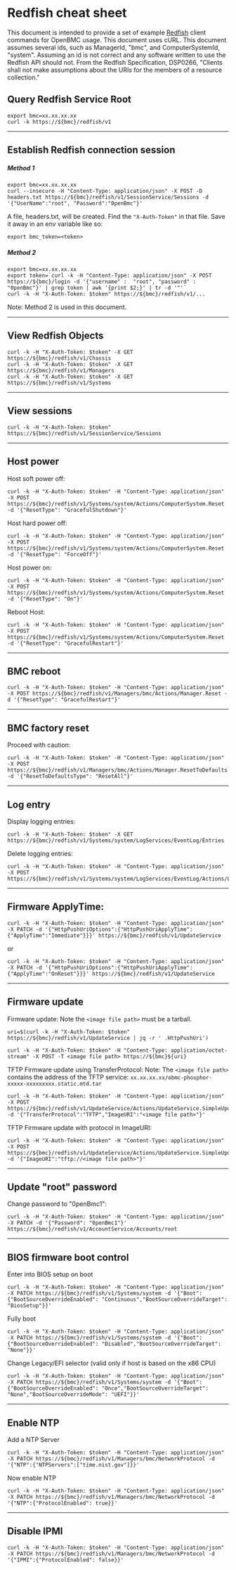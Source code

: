 # Redfish cheat sheet

This document is intended to provide a set of example [Redfish][1] client
commands for OpenBMC usage. This document uses cURL. This document assumes
several ids, such as ManagerId, "bmc", and ComputerSystemId, "system". Assuming
an id is not correct and any software written to use the Redfish API should not.
From the Redfish Specification, DSP0266, "Clients shall not make assumptions
about the URIs for the members of a resource collection."

## Query Redfish Service Root

```
export bmc=xx.xx.xx.xx
curl -k https://${bmc}/redfish/v1
```

---

## Establish Redfish connection session

##### Method 1

```
export bmc=xx.xx.xx.xx
curl --insecure -H "Content-Type: application/json" -X POST -D headers.txt https://${bmc}/redfish/v1/SessionService/Sessions -d    '{"UserName":"root", "Password":"0penBmc"}'
```

A file, headers.txt, will be created. Find the `"X-Auth-Token"` in that file.
Save it away in an env variable like so:

```
export bmc_token=<token>
```

##### Method 2

```
export bmc=xx.xx.xx.xx
export token=`curl -k -H "Content-Type: application/json" -X POST https://${bmc}/login -d '{"username" :  "root", "password" :  "0penBmc"}' | grep token | awk '{print $2;}' | tr -d '"'`
curl -k -H "X-Auth-Token: $token" https://${bmc}/redfish/v1/...
```

Note: Method 2 is used in this document.

---

## View Redfish Objects

```
curl -k -H "X-Auth-Token: $token" -X GET https://${bmc}/redfish/v1/Chassis
curl -k -H "X-Auth-Token: $token" -X GET https://${bmc}/redfish/v1/Managers
curl -k -H "X-Auth-Token: $token" -X GET https://${bmc}/redfish/v1/Systems
```

---

## View sessions

```
curl -k -H "X-Auth-Token: $token" https://${bmc}/redfish/v1/SessionService/Sessions
```

---

## Host power

Host soft power off:

```
curl -k -H "X-Auth-Token: $token" -H "Content-Type: application/json" -X POST https://${bmc}/redfish/v1/Systems/system/Actions/ComputerSystem.Reset -d '{"ResetType": "GracefulShutdown"}'
```

Host hard power off:

```
curl -k -H "X-Auth-Token: $token" -H "Content-Type: application/json" -X POST https://${bmc}/redfish/v1/Systems/system/Actions/ComputerSystem.Reset -d '{"ResetType": "ForceOff"}'
```

Host power on:

```
curl -k -H "X-Auth-Token: $token" -H "Content-Type: application/json" -X POST https://${bmc}/redfish/v1/Systems/system/Actions/ComputerSystem.Reset -d '{"ResetType": "On"}'
```

Reboot Host:

```
curl -k -H "X-Auth-Token: $token" -H "Content-Type: application/json" -X POST https://${bmc}/redfish/v1/Systems/system/Actions/ComputerSystem.Reset -d '{"ResetType": "GracefulRestart"}'
```

---

## BMC reboot

```
curl -k -H "X-Auth-Token: $token" -H "Content-Type: application/json" -X POST https://${bmc}/redfish/v1/Managers/bmc/Actions/Manager.Reset -d '{"ResetType": "GracefulRestart"}'
```

---

## BMC factory reset

Proceed with caution:

```
curl -k -H "X-Auth-Token: $token" -H "Content-Type: application/json" -X POST https://${bmc}/redfish/v1/Managers/bmc/Actions/Manager.ResetToDefaults -d '{"ResetToDefaultsType": "ResetAll"}'
```

---

## Log entry

Display logging entries:

```
curl -k -H "X-Auth-Token: $token" -X GET https://${bmc}/redfish/v1/Systems/system/LogServices/EventLog/Entries
```

Delete logging entries:

```
curl -k -H "X-Auth-Token: $token" -H "Content-Type: application/json" -X POST https://${bmc}/redfish/v1/Systems/system/LogServices/EventLog/Actions/LogService.Reset
```

---

## Firmware ApplyTime:

```
curl -k -H "X-Auth-Token: $token" -H "Content-Type: application/json" -X PATCH -d '{"HttpPushUriOptions":{"HttpPushUriApplyTime":{"ApplyTime":"Immediate"}}}' https://${bmc}/redfish/v1/UpdateService
```

or

```
curl -k -H "X-Auth-Token: $token" -H "Content-Type: application/json" -X PATCH -d '{"HttpPushUriOptions":{"HttpPushUriApplyTime":{"ApplyTime":"OnReset"}}}' https://${bmc}/redfish/v1/UpdateService
```

---

## Firmware update

Firmware update: Note the `<image file path>` must be a tarball.

```
uri=$(curl -k -H "X-Auth-Token: $token" https://${bmc}/redfish/v1/UpdateService | jq -r ' .HttpPushUri')

curl -k -H "X-Auth-Token: $token" -H "Content-Type: application/octet-stream" -X POST -T <image file path> https://${bmc}${uri}
```

TFTP Firmware update using TransferProtocol: Note: The `<image file path>`
contains the address of the TFTP service:
`xx.xx.xx.xx/obmc-phosphor-xxxxx-xxxxxxxxx.static.mtd.tar`

```
curl -k -H "X-Auth-Token: $token" -H "Content-Type: application/json" -X POST https://${bmc}/redfish/v1/UpdateService/Actions/UpdateService.SimpleUpdate -d '{"TransferProtocol":"TFTP","ImageURI":"<image file path>"}'
```

TFTP Firmware update with protocol in ImageURI:

```
curl -k -H "X-Auth-Token: $token" -H "Content-Type: application/json" -X POST https://${bmc}/redfish/v1/UpdateService/Actions/UpdateService.SimpleUpdate -d '{"ImageURI":"tftp://<image file path>"}'
```

---

## Update "root" password

Change password to "0penBmc1":

```
curl -k -H "X-Auth-Token: $token" -H "Content-Type: application/json" -X PATCH -d '{"Password": "0penBmc1"}' https://${bmc}/redfish/v1/AccountService/Accounts/root
```

---

## BIOS firmware boot control

Enter into BIOS setup on boot

```
curl -k -H "X-Auth-Token: $token" -H "Content-Type: application/json" -X PATCH https://${bmc}/redfish/v1/Systems/system -d '{"Boot":{"BootSourceOverrideEnabled": "Continuous","BootSourceOverrideTarget": "BiosSetup"}}'
```

Fully boot

```
curl -k -H "X-Auth-Token: $token" -H "Content-Type: application/json" -X PATCH https://${bmc}/redfish/v1/Systems/system -d '{"Boot":{"BootSourceOverrideEnabled": "Disabled","BootSourceOverrideTarget": "None"}}'
```

Change Legacy/EFI selector (valid only if host is based on the x86 CPU)

```
curl -k -H "X-Auth-Token: $token" -H "Content-Type: application/json" -X PATCH https://${bmc}/redfish/v1/Systems/system -d '{"Boot":{"BootSourceOverrideEnabled": "Once","BootSourceOverrideTarget": "None","BootSourceOverrideMode": "UEFI"}}'
```

---

## Enable NTP

Add a NTP Server

```
curl -k -H "X-Auth-Token: $token" -H "Content-Type: application/json" -X PATCH https://${bmc}/redfish/v1/Managers/bmc/NetworkProtocol -d '{"NTP":{"NTPServers":["time.nist.gov"]}}'
```

Now enable NTP

```
curl -k -H "X-Auth-Token: $token" -H "Content-Type: application/json" -X PATCH https://${bmc}/redfish/v1/Managers/bmc/NetworkProtocol -d '{"NTP":{"ProtocolEnabled": true}}'
```

---

## Disable IPMI

```
curl -k -H "X-Auth-Token: $token" -H "Content-Type: application/json" -X PATCH https://${bmc}/redfish/v1/Managers/bmc/NetworkProtocol -d '{"IPMI":{"ProtocolEnabled": false}}'
```

[1]: https://www.dmtf.org/standards/redfish
